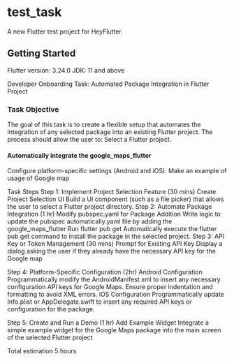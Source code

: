 # test_task

A new Flutter test project for HeyFlutter.

## Getting Started

Flutter version: 3.24.0
JDK: 11 and above

Developer Onboarding Task: Automated Package Integration in Flutter Project

### Task Objective

The goal of this task is to create a flexible setup that automates the integration of any selected package into an existing Flutter project. The process should allow the user to:
Select a Flutter project.

#### Automatically integrate the google_maps_flutter

Configure platform-specific settings (Android and iOS).
Make an example of usage of Google map

Task Steps
Step 1: Implement Project Selection Feature (30 mins)
Create Project Selection UI
Build a UI component (such as a file picker) that allows the user to select a Flutter project directory.
Step 2: Automate Package Integration (1 hr)
Modify pubspec.yaml for Package Addition
Write logic to update the pubspec automatically.yaml file by adding the google_maps_flutter
Run flutter pub get
Automatically execute the flutter pub get command to install the package in the selected project.
Step 3: API Key or Token Management (30 mins)
Prompt for Existing API Key
Display a dialog asking the user if they already have the necessary API key for the Google map

Step 4: Platform-Specific Configuration (2hr)
Android Configuration
Programmatically modify the AndroidManifest.xml to insert any necessary configuration API keys for Google Maps.
Ensure proper indentation and formatting to avoid XML errors.
iOS Configuration
Programmatically update Info.plist or AppDelegate.swift to insert any required API keys or configuration for the package.

Step 5: Create and Run a Demo (1 hr)
Add Example Widget
Integrate a simple example widget for the Google Maps package into the main screen of the selected Flutter project

Total estimation 5 hours
